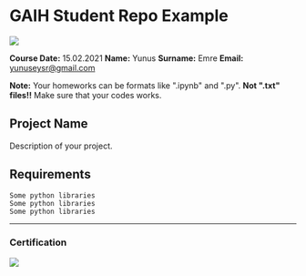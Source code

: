 # GAIH Student Repo Example
![](img/logo.png)

**Course Date:** 15.02.2021
**Name:** Yunus
**Surname:** Emre
**Email:** yunuseysr@gmail.com  

**Note:** Your homeworks can be formats like ".ipynb" and ".py". **Not ".txt" files!!** Make sure that your codes works.  

## Project Name
Description of your project.

## Requirements
```
Some python libraries
Some python libraries
Some python libraries
```
---

### Certification
![](img/certificate_ex.png)

